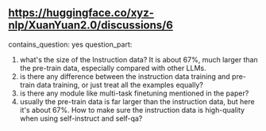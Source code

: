 ## https://huggingface.co/xyz-nlp/XuanYuan2.0/discussions/6

contains_question: yes
question_part: 
1. what's the size of the Instruction data?  It is about 67%, much larger than the pre-train data, especially compared with other LLMs. 
2. is there any difference between the instruction data training and pre-train data training, or just treat all the examples equally?
3. is there any module like multi-task finetuning mentioned in the paper?
4. usually the pre-train data is far larger than the instruction data, but here it's about 67%. How to make sure the instruction data is high-quality when using self-instruct and self-qa?
